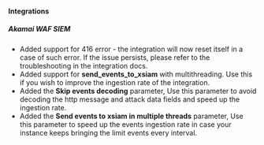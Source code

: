 
#### Integrations

##### Akamai WAF SIEM

- Added support for 416 error - the integration will now reset itself in a case of such error. If the issue persists, please refer to the troubleshooting in the integration docs.
- Added support for **send_events_to_xsiam** with multithreading. Use this if you wish to improve the ingestion rate of the integration.
- Added the **Skip events decoding** parameter, Use this parameter to avoid decoding the http message and attack data fields and speed up the ingestion rate.
- Added the **Send events to xsiam in multiple threads** parameter, Use this parameter to speed up the events ingestion rate in case your instance keeps bringing the limit events every interval.